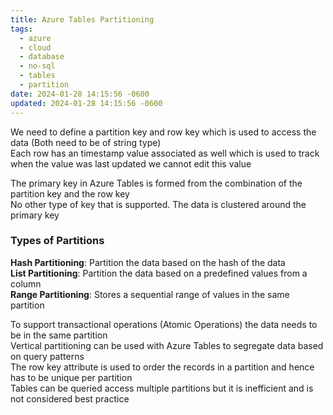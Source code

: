 ```yaml
---
title: Azure Tables Partitioning
tags:
  - azure
  - cloud
  - database
  - no-sql
  - tables
  - partition
date: 2024-01-28 14:15:56 -0600
updated: 2024-01-28 14:15:56 -0600
---
```


We need to define a partition key and row key which is used to access the data (Both need to be of string type)  
Each row has an timestamp value associated as well which is used to track when the value was last updated we cannot edit this value

The primary key in Azure Tables is formed from the combination of the partition key and the row key  
No other type of key that is supported. The data is clustered around the primary key

### Types of Partitions

**Hash Partitioning**: Partition the data based on the hash of the data  
**List Partitioning**: Partition the data based on a predefined values from a column  
**Range Partitioning**: Stores a sequential range of values in the same partition

To support transactional operations (Atomic Operations) the data needs to be in the same partition  
Vertical partitioning can be used with Azure Tables to segregate data based on query patterns  
The row key attribute is used to order the records in a partition and hence has to be unique per partition  
Tables can be queried access multiple partitions but it is inefficient and is not considered best practice

